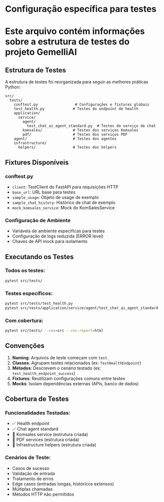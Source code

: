 # Configuração específica para testes

# Este arquivo contém informações sobre a estrutura de testes do projeto GemelliAI

## Estrutura de Testes

A estrutura de testes foi reorganizada para seguir as melhores práticas Python:

```
src/
  tests/
    conftest.py                 # Configurações e fixtures globais
    test_health.py             # Testes do endpoint de health
    application/
      service/
        agent/
          test_chat_ai_agent_standard.py  # Testes do serviço de chat
        komsales/              # Testes dos serviços Komsales
        pdf/                   # Testes dos serviços PDF
    agent/                     # Testes dos agentes
    infrastructure/
      helpers/                 # Testes dos helpers
```

## Fixtures Disponíveis

### conftest.py

- `client`: TestClient do FastAPI para requisições HTTP
- `base_url`: URL base para testes
- `sample_usage`: Objeto de usage de exemplo
- `sample_chat_history`: Histórico de chat de exemplo
- `mock_komsales_service`: Mock do KomSalesService

### Configuração de Ambiente

- Variáveis de ambiente específicas para testes
- Configuração de logs reduzida (ERROR level)
- Chaves de API mock para isolamento

## Executando os Testes

### Todos os testes:

```bash
pytest src/tests/
```

### Testes específicos:

```bash
pytest src/tests/test_health.py
pytest src/tests/application/service/agent/test_chat_ai_agent_standard.py
```

### Com cobertura:

```bash
pytest src/tests/ --cov=src --cov-report=html
```

## Convenções

1. **Naming**: Arquivos de teste começam com `test_`
2. **Classes**: Agrupam testes relacionados (ex: `TestHealthEndpoint`)
3. **Métodos**: Descrevem o cenário testado (ex: `test_health_endpoint_success`)
4. **Fixtures**: Reutilizam configurações comuns entre testes
5. **Mocks**: Isolam dependências externas (APIs, banco de dados)

## Cobertura de Testes

### Funcionalidades Testadas:

- ✅ Health endpoint
- ✅ Chat agent standard
- 🔄 Komsales service (estrutura criada)
- 🔄 PDF services (estrutura criada)
- 🔄 Infrastructure helpers (estrutura criada)

### Cenários de Teste:

- Casos de sucesso
- Validação de entrada
- Tratamento de erros
- Edge cases (entradas longas, históricos extensos)
- Múltiplas chamadas
- Métodos HTTP não permitidos
